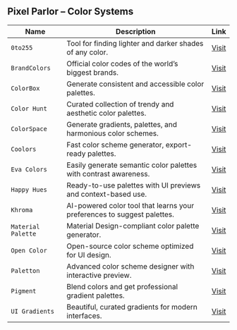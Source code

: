 ## Pixel Parlor – Color Systems

| **Name**             | **Description**                                                               | **Link** |
|----------------------|-------------------------------------------------------------------------------|----------|
| `0to255`             | Tool for finding lighter and darker shades of any color.                      | [Visit](https://0to255.com/) |
| `BrandColors`        | Official color codes of the world’s biggest brands.                          | [Visit](https://brandcolors.net/) |
| `ColorBox`           | Generate consistent and accessible color palettes.                           | [Visit](https://colorbox.io/) |
| `Color Hunt`         | Curated collection of trendy and aesthetic color palettes.                   | [Visit](https://colorhunt.co/) |
| `ColorSpace`         | Generate gradients, palettes, and harmonious color schemes.                   | [Visit](https://mycolor.space/) |
| `Coolors`            | Fast color scheme generator, export-ready palettes.                          | [Visit](https://coolors.co/) |
| `Eva Colors`         | Easily generate semantic color palettes with contrast awareness.             | [Visit](https://colors.eva.design/) |
| `Happy Hues`         | Ready-to-use palettes with UI previews and context-based use.                | [Visit](https://www.happyhues.co/) |
| `Khroma`             | AI-powered color tool that learns your preferences to suggest palettes.       | [Visit](https://www.khroma.co/) |
| `Material Palette`   | Material Design-compliant color palette generator.                           | [Visit](https://www.materialpalette.com/) |
| `Open Color`         | Open-source color scheme optimized for UI design.                            | [Visit](https://yeun.github.io/open-color/) |
| `Paletton`           | Advanced color scheme designer with interactive preview.                     | [Visit](https://paletton.com/) |
| `Pigment`            | Blend colors and get professional gradient palettes.                         | [Visit](https://pigment.shapefactory.co/) |
| `UI Gradients`       | Beautiful, curated gradients for modern interfaces.                          | [Visit](https://uigradients.com/) |
